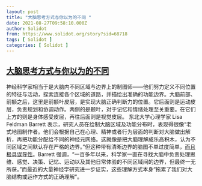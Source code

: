 ```yaml
---
layout: post
title: "大脑思考方式与你以为的不同 "
date: 2021-08-27T09:58:10.000Z
author: Solidot
from: https://www.solidot.org/story?sid=68718
tags: [ Solidot ]
categories: [ Solidot ]
---
```

<!--1630058290000-->
[大脑思考方式与你以为的不同](https://www.solidot.org/story?sid=68718)
------

<div>
神经科学家相当于是大脑内不同区域与边界上的制图师——他们努力定义不同位置的特征与活动，探索连接各个区域的道路，并描绘出准确的功能边界。大脑前部、前额之后，这里是前额叶皮层，是实现大脑正确判断力的位置。它后面则是运动皮层，负责规划和协调动作。两侧的是颞叶，对于记忆和情绪处理至关重要。在它们上方的则是身体感受皮层，再往后面则是视觉皮层。 东北大学心理学家 Lisa Feldman Barrett 表示，研究人员在绘制大脑区域及功能分布时，表现得很像“老式地图制作者。他们会根据自己在心理、精神或者行为层面的判断对大脑做出解析，再把功能分配给不同的神经元网络。这就像是把大脑理解成乐高积木，认为不同区域之间默认存在严格的边界。”但这种带有清晰边界的脑图不单过度简单，<a href="https://www.quantamagazine.org/mental-phenomena-dont-map-into-the-brain-as-expected-20210824/">而且极具误导性</a>。Barrett 强调，“一百多年以来，科学家一直在寻找大脑中负责处理思维、感觉、决策、记忆、运动以及其他日常体验的不同区域间的边界，但最终一无所获。”而最近的大量神经学研究进一步证实，这些理解方式本身“拖累了我们对大脑结构或运作方式的正确理解”。
</div>
